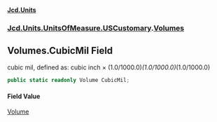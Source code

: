#### [Jcd.Units](index.md 'index')
### [Jcd.Units.UnitsOfMeasure.USCustomary](Jcd.Units.UnitsOfMeasure.USCustomary.md 'Jcd.Units.UnitsOfMeasure.USCustomary').[Volumes](Volumes.md 'Jcd.Units.UnitsOfMeasure.USCustomary.Volumes')

## Volumes.CubicMil Field

cubic mil, defined as: cubic inch × (1.0/1000.0)*(1.0/1000.0)*(1.0/1000.0)

```csharp
public static readonly Volume CubicMil;
```

#### Field Value
[Volume](Volume.md 'Jcd.Units.UnitTypes.Volume')